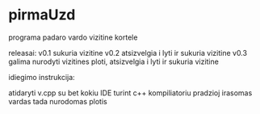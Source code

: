 # pirmaUzd
programa padaro vardo vizitine kortele

releasai:
v0.1 
sukuria vizitine
v0.2
atsizvelgia i lyti ir sukuria vizitine
v0.3
galima nurodyti vizitines ploti, atsizvelgia i lyti ir sukuria vizitine

idiegimo instrukcija:

atidaryti v.cpp su bet kokiu IDE turint c++ kompiliatoriu
pradzioj irasomas vardas
tada nurodomas plotis
